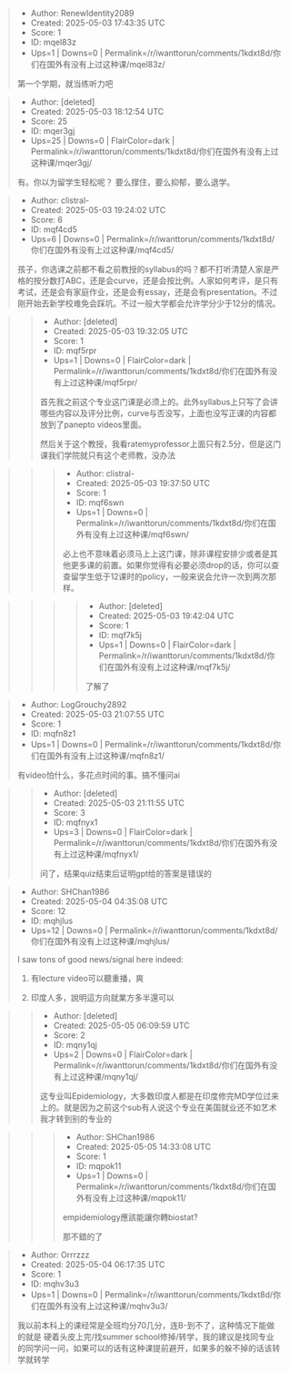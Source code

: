 > - Author: RenewIdentity2089
> - Created: 2025-05-03 17:43:35 UTC
> - Score: 1
> - ID: mqel83z
> - Ups=1 | Downs=0 | Permalink=/r/iwanttorun/comments/1kdxt8d/你们在国外有没有上过这种课/mqel83z/
>
> 第一个学期，就当练听力吧

> - Author: [deleted]
> - Created: 2025-05-03 18:12:54 UTC
> - Score: 25
> - ID: mqer3gj
> - Ups=25 | Downs=0 | FlairColor=dark | Permalink=/r/iwanttorun/comments/1kdxt8d/你们在国外有没有上过这种课/mqer3gj/
>
> 有。你以为留学生轻松呢？
> 要么撑住，要么抑郁，要么退学。

> - Author: clistral-
> - Created: 2025-05-03 19:24:02 UTC
> - Score: 6
> - ID: mqf4cd5
> - Ups=6 | Downs=0 | Permalink=/r/iwanttorun/comments/1kdxt8d/你们在国外有没有上过这种课/mqf4cd5/
>
> 孩子，你选课之前都不看之前教授的syllabus的吗？都不打听清楚人家是严格的按分数打ABC，还是会curve，还是会按比例。人家如何考评，是只有考试，还是会有家庭作业，还是会有essay，还是会有presentation。不过刚开始去新学校难免会踩坑。不过一般大学都会允许学分少于12分的情况。

>> - Author: [deleted]
>> - Created: 2025-05-03 19:32:05 UTC
>> - Score: 1
>> - ID: mqf5rpr
>> - Ups=1 | Downs=0 | FlairColor=dark | Permalink=/r/iwanttorun/comments/1kdxt8d/你们在国外有没有上过这种课/mqf5rpr/
>>
>> 首先我之前这个专业这门课是必须上的。此外syllabus上只写了会讲哪些内容以及评分比例，curve与否没写，上面也没写正课的内容都放到了panepto videos里面。
>> 
>> 然后关于这个教授，我看ratemyprofessor上面只有2.5分，但是这门课我们学院就只有这个老师教，没办法

>>> - Author: clistral-
>>> - Created: 2025-05-03 19:37:50 UTC
>>> - Score: 1
>>> - ID: mqf6swn
>>> - Ups=1 | Downs=0 | Permalink=/r/iwanttorun/comments/1kdxt8d/你们在国外有没有上过这种课/mqf6swn/
>>>
>>> 必上也不意味着必须马上上这门课，除非课程安排少或者是其他更多课的前置。如果你觉得有必要必须drop的话，你可以查查留学生低于12课时的policy，一般来说会允许一次到两次那样。

>>>> - Author: [deleted]
>>>> - Created: 2025-05-03 19:42:04 UTC
>>>> - Score: 1
>>>> - ID: mqf7k5j
>>>> - Ups=1 | Downs=0 | FlairColor=dark | Permalink=/r/iwanttorun/comments/1kdxt8d/你们在国外有没有上过这种课/mqf7k5j/
>>>>
>>>> 了解了

> - Author: LogGrouchy2892
> - Created: 2025-05-03 21:07:55 UTC
> - Score: 1
> - ID: mqfn8z1
> - Ups=1 | Downs=0 | Permalink=/r/iwanttorun/comments/1kdxt8d/你们在国外有没有上过这种课/mqfn8z1/
>
> 有video怕什么，多花点时间的事。搞不懂问ai

>> - Author: [deleted]
>> - Created: 2025-05-03 21:11:55 UTC
>> - Score: 3
>> - ID: mqfnyx1
>> - Ups=3 | Downs=0 | FlairColor=dark | Permalink=/r/iwanttorun/comments/1kdxt8d/你们在国外有没有上过这种课/mqfnyx1/
>>
>> 问了，结果quiz结束后证明gpt给的答案是错误的

> - Author: SHChan1986
> - Created: 2025-05-04 04:35:08 UTC
> - Score: 12
> - ID: mqhjlus
> - Ups=12 | Downs=0 | Permalink=/r/iwanttorun/comments/1kdxt8d/你们在国外有没有上过这种课/mqhjlus/
>
> I saw tons of good news/signal here indeed:
> 
> 1. 有lecture video可以聽重播，爽
> 
> 2. 印度人多，說明這方向就業方多半還可以

>> - Author: [deleted]
>> - Created: 2025-05-05 06:09:59 UTC
>> - Score: 2
>> - ID: mqny1qj
>> - Ups=2 | Downs=0 | FlairColor=dark | Permalink=/r/iwanttorun/comments/1kdxt8d/你们在国外有没有上过这种课/mqny1qj/
>>
>> 这专业叫Epidemiology，大多数印度人都是在印度修完MD学位过来上的。就是因为之前这个sub有人说这个专业在美国就业还不如艺术我才转到别的专业的

>>> - Author: SHChan1986
>>> - Created: 2025-05-05 14:33:08 UTC
>>> - Score: 1
>>> - ID: mqpok11
>>> - Ups=1 | Downs=0 | Permalink=/r/iwanttorun/comments/1kdxt8d/你们在国外有没有上过这种课/mqpok11/
>>>
>>> empidemiology應該能讓你轉biostat?
>>> 
>>> 那不錯的了

> - Author: Orrrzzz
> - Created: 2025-05-04 06:17:35 UTC
> - Score: 1
> - ID: mqhv3u3
> - Ups=1 | Downs=0 | Permalink=/r/iwanttorun/comments/1kdxt8d/你们在国外有没有上过这种课/mqhv3u3/
>
> 我以前本科上的课经常是全班均分70几分，连B-到不了，这种情况下能做的就是 硬着头皮上完/找summer school修掉/转学，我的建议是找同专业的同学问一问，如果可以的话有这种课提前避开，如果多的躲不掉的话该转学就转学
